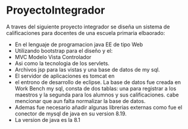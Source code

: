# ProyectoIntegrador
A traves del siguiente proyecto integrador se diseña un sistema de calificaciones para docentes 
de una escuela primaria elbaorado:
* En el lenguaje de programacion java EE de tipo Web 
* Utilizando bootstrap para el diseño y el:
* MVC Modelo Vista Controlador 
* Asi como la tecnologia de los servlets. 
* Archivos jsp para las vistas y una base de datos de my sql. 
* El servidor de aplicaciones es tomcat en 
* el entrono de desarrollo de eclipse.
La base de datos fue creada en Work Bench my sql, consta de dos tablas: una para registrar a los maestros y 
la segunda para los alumnos y sus calificaciones. cabe mencionar que aun falta normalizar la base de datos.
* Ademas fue necesario añadir algunas librerias externas como fue el conector de mysql de java en su version 8.19.
* La version de java es la 8.1

